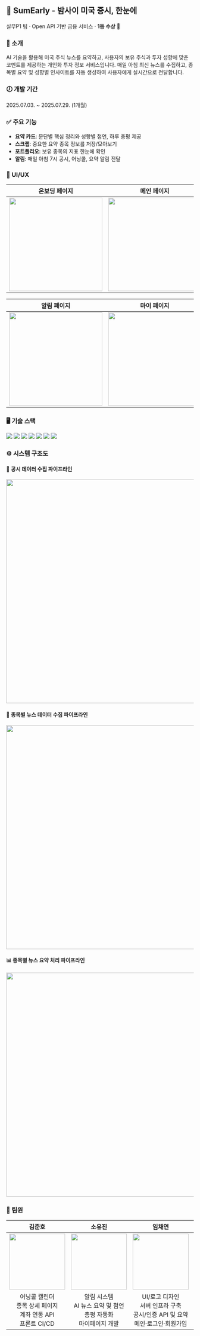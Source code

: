 ## 🌙 SumEarly - 밤사이 미국 증시, 한눈에

실무P1 팀 · Open API 기반 금융 서비스 · **1등 수상** 🥇

### 📢 소개
AI 기술을 활용해 미국 주식 뉴스를 요약하고, 사용자의 보유 주식과 투자 성향에 맞춘 코멘트를 제공하는 개인화 투자 정보 서비스입니다. 매일 아침 최신 뉴스를 수집하고, 종목별 요약 및 성향별 인사이트를 자동 생성하여 사용자에게 실시간으로 전달합니다.


### 🕖 개발 기간
2025.07.03. ~ 2025.07.29. (1개월)

### ✅ 주요 기능
- **요약 카드**: 문단별 핵심 정리와 성향별 첨언, 하루 총평 제공
- **스크랩**: 중요한 요약 종목 정보를 저장/모아보기
- **포트폴리오**: 보유 종목의 지표 한눈에 확인
- **알림**: 매일 아침 7시 공시, 어닝콜, 요약 알림 전달

### 📱 UI/UX
| 온보딩 페이지 | 메인 페이지 | 요약 페이지 |
|:---:|:---:|:---:|
| <img src="https://github.com/user-attachments/assets/1e6cdd32-81c8-46e6-964e-227bebe4fc7e" width="250"/> | <img src="https://github.com/user-attachments/assets/8b47ab59-26de-4f78-ab6d-ca06d29300ce" width="250"/> | <img src="https://github.com/user-attachments/assets/693a249e-2824-4179-b591-3862f3c4077a" width="250"/> |

| 알림 페이지 | 마이 페이지 | 종목 상세 페이지 |
|:---:|:---:|:---:|
| <img src="https://github.com/user-attachments/assets/5e2bc5ea-c5d1-4ac2-8327-e2de8e0c0760" width="250"/> | <img src="https://github.com/user-attachments/assets/8db5dc70-f35a-4938-b418-e98a0efa94f1" width="250"/> | <img src="https://github.com/user-attachments/assets/6a8ba61c-cf35-48d1-ae80-c12d783a9ba3" width="250"/> |


### 🖥️ 기술 스택
<div style="display:inline;"> <img src="https://img.shields.io/badge/Next.js-000000?style=flat-square&logo=Next.js&logoColor=white"/> <img src="https://img.shields.io/badge/Typescript-3178C6?style=flat-square&logo=TypeScript&logoColor=white"/> <img src="https://img.shields.io/badge/TailwindCSS-06B6D4?style=flat-square&logo=tailwindcss&logoColor=white"/> <img src="https://img.shields.io/badge/Figma-F24E1E?style=flat-square&logo=Figma&logoColor=white"/> </div>
<div style="display:inline;"> <img src="https://img.shields.io/badge/Spring Boot-6DB33F?style=flat-square&logo=Spring-Boot&logoColor=white"/> <img src="https://img.shields.io/badge/MariaDB-003545?style=flat-square&logo=MariaDB&logoColor=white"/> </div>
<div style="display:inline;"> <img src="https://img.shields.io/badge/Amazon AWS-232F3E?style=flat-square&logo=amazonaws&logoColor=white"/> </div>

### ⚙️ 시스템 구조도

#### 📄 공시 데이터 수집 파이프라인
<img src="https://github.com/user-attachments/assets/d33c94aa-94a0-41da-8611-3eb4d6031ca5" width="600"/>

#### 📰 종목별 뉴스 데이터 수집 파이프라인
<img src="https://github.com/user-attachments/assets/8d6ef1ec-e5f3-4c5c-8161-5bedf7292a0c" width="600"/>

#### 📊 종목별 뉴스 요약 처리 파이프라인
<img src="https://github.com/user-attachments/assets/f2b6ba70-fd1a-4162-88c8-43f0f7e797a4" width="600"/>


### 👥 팀원

| 김준호 | 소유진 | 임채연 | 황인찬 |
|:---:|:---:|:---:|:---:|
| <img src="https://github.com/user-attachments/assets/8df2c018-ade0-4553-a7d2-7dee642d677c" width="150"/> | <img src="https://github.com/user-attachments/assets/cf6e2d15-3e18-4a9b-b5c2-225cbe98776a" width="150"/> | <img src="https://github.com/user-attachments/assets/ce5180b3-6ca1-4486-8e6e-ec5dfc67fa0a" width="150"/> | <img src="https://github.com/user-attachments/assets/32835def-f80d-40f9-852e-0b2930e9e20f" width="150"/> |
| 어닝콜 캘린더<br/>종목 상세 페이지<br/>계좌 연동 API<br/>프론트 CI/CD | 알림 시스템<br/>AI 뉴스 요약 및 첨언<br/>총평 자동화<br/>마이페이지 개발 | UI/로고 디자인<br/>서버 인프라 구축<br/>공시/인증 API 및 요약<br/>메인·로그인·회원가입 | 카드/스크랩 페이지<br/>뉴스 크롤링 시스템<br/>반응형 UI 구현<br/>요약 카드 스타일링 |


